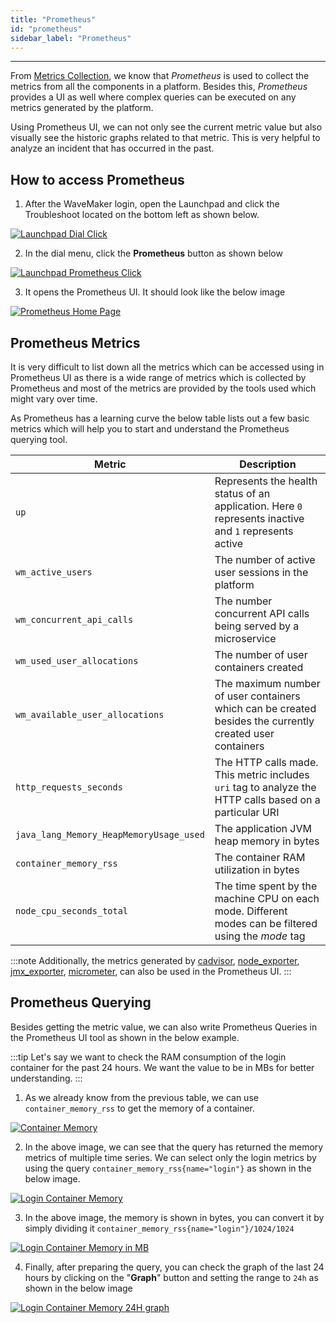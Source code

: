 ```yaml
---
title: "Prometheus"
id: "prometheus"
sidebar_label: "Prometheus"
---
```

---

From [Metrics Collection](/learn/on-premise/observability/metrics-collection/overview), we know that *Prometheus* is used to collect the metrics from all the components in a platform. Besides this, *Prometheus* provides a UI as well where complex queries can be executed on any metrics generated by the platform.

Using Prometheus UI, we can not only see the current metric value but also visually see the historic graphs related to that metric. This is very helpful to analyze an incident that has occurred in the past.

## How to access Prometheus

1) After the WaveMaker login, open the Launchpad and click the Troubleshoot located on the bottom left as shown below.

[![Launchpad Dial Click](/learn/assets/wme-setup/wme-observability/kibana/launchpad-dial-open.png)](/learn/assets/wme-setup/wme-observability/kibana/launchpad-dial-open.png)


2) In the dial menu, click the **Prometheus** button as shown below

[![Launchpad Prometheus Click](/learn/assets/wme-setup/wme-observability/prometheus/launchpad-prometheus-click.png)](/learn/assets/wme-setup/wme-observability/prometheus/launchpad-prometheus-click.png)

3) It opens the Prometheus UI. It should look like the below image

[![Prometheus Home Page](/learn/assets/wme-setup/wme-observability/prometheus/prometheus-home-page.png)](/learn/assets/wme-setup/wme-observability/prometheus/prometheus-home-page.png)

## Prometheus Metrics

It is very difficult to list down all the metrics which can be accessed using in Prometheus UI as there is a wide range of metrics which is collected by Prometheus and most of the metrics are provided by the tools used which might vary over time.

As Prometheus has a learning curve the below table lists out a few basic metrics which will help you to start and understand the Prometheus querying tool.

| Metric      | Description |
| ----------- | ----------- |
| `up` | Represents the health status of an application. Here `0` represents inactive and `1` represents active |
| `wm_active_users` | The number of active user sessions in the platform |
| `wm_concurrent_api_calls` | The number concurrent API calls being served by a microservice |
| `wm_used_user_allocations` | The number of user containers created |
| `wm_available_user_allocations` | The maximum number of user containers which can be created besides the currently created user containers |
| `http_requests_seconds` | The HTTP calls made. This metric includes `uri` tag to analyze the HTTP calls based on a particular URI |
| `java_lang_Memory_HeapMemoryUsage_used` | The application JVM heap memory in bytes  |
| `container_memory_rss` | The container RAM utilization in bytes |
| `node_cpu_seconds_total` | The time spent by the machine CPU on each mode. Different modes can be filtered using the *mode* tag |

:::note
Additionally, the metrics generated by [cadvisor](https://github.com/google/cadvisor), [node_exporter](https://github.com/prometheus/node_exporter), [jmx_exporter](https://github.com/prometheus/jmx_exporter), [micrometer](https://github.com/micrometer-metrics/micrometer), can also be used in the Prometheus UI.
:::

## Prometheus Querying

Besides getting the metric value, we can also write Prometheus Queries in the Prometheus UI tool as shown in the below example.

:::tip
Let's say we want to check the RAM consumption of the login container for the past 24 hours. We want the value to be in MBs for better understanding.
:::

1) As we already know from the previous table, we can use `container_memory_rss` to get the memory of a container.

[![Container Memory](/learn/assets/wme-setup/wme-observability/prometheus/query-container-memory.png)](/learn/assets/wme-setup/wme-observability/prometheus/query-container-memory.png)

2) In the above image, we can see that the query has returned the memory metrics of multiple time series. We can select only the login metrics by using the query `container_memory_rss{name="login"}` as shown in the below image.

[![Login Container Memory](/learn/assets/wme-setup/wme-observability/prometheus/query-container-memory-login.png)](/learn/assets/wme-setup/wme-observability/prometheus/query-container-memory-login.png)

3) In the above image, the memory is shown in bytes, you can convert it by simply dividing it `container_memory_rss{name="login"}/1024/1024`

[![Login Container Memory in MB](/learn/assets/wme-setup/wme-observability/prometheus/query-container-memory-login-mb.png)](/learn/assets/wme-setup/wme-observability/prometheus/query-container-memory-login-mb.png)

4) Finally, after preparing the query, you can check the graph of the last 24 hours by clicking on the "**Graph**" button and setting the range to `24h` as shown in the below image  

[![Login Container Memory 24H graph](/learn/assets/wme-setup/wme-observability/prometheus/query-container-memory-login-graph.png)](/learn/assets/wme-setup/wme-observability/prometheus/query-container-memory-login-graph.png)
